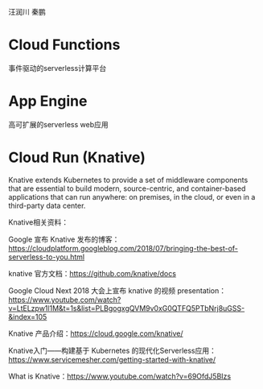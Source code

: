 汪润川 秦鹏

# Cloud Functions
事件驱动的serverless计算平台

# App Engine 
高可扩展的serverless web应用

# Cloud Run (Knative)
Knative extends Kubernetes to provide a set of middleware components that are essential to build modern, source-centric, and container-based applications that can run anywhere: on premises, in the cloud, or even in a third-party data center.

Knative相关资料：

Google 宣布 Knative 发布的博客：https://cloudplatform.googleblog.com/2018/07/bringing-the-best-of-serverless-to-you.html

knative 官方文档：https://github.com/knative/docs

Google Cloud Next 2018 大会上宣布 knative 的视频 presentation：https://www.youtube.com/watch?v=LtELzpw1l1M&t=1s&list=PLBgogxgQVM9v0xG0QTFQ5PTbNrj8uGSS-&index=105

Knative 产品介绍：https://cloud.google.com/knative/

Knative入门——构建基于 Kubernetes 的现代化Serverless应用：https://www.servicemesher.com/getting-started-with-knative/

What is Knative：https://www.youtube.com/watch?v=69OfdJ5BIzs
